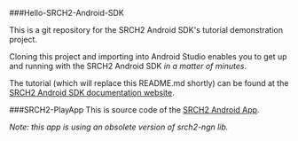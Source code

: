 ###Hello-SRCH2-Android-SDK

This is a git repository for the SRCH2 Android SDK's tutorial demonstration project. 

Cloning this project and importing into Android Studio enables you to get up and running with the SRCH2 Android SDK *in a matter of minutes*. 

The tutorial (which will replace this README.md shortly) can be found at the [SRCH2 Android SDK documentation website](http://www.srch2.com/sdk/android). 

###SRCH2-PlayApp
This is source code of the [SRCH2 Android App](https://play.google.com/store/apps/details?id=com.srch2&hl=en). 

*Note: this app is using an obsolete version of srch2-ngn lib.*

